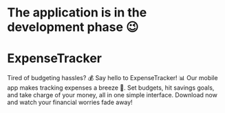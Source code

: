 # The application is in the development phase 😉


# ExpenseTracker
Tired of budgeting hassles? 💰 Say hello to ExpenseTracker! 📊 Our mobile app makes tracking expenses a breeze 📱. Set budgets, hit savings goals, and take charge of your money, all in one simple interface. Download now and watch your financial worries fade away! 
